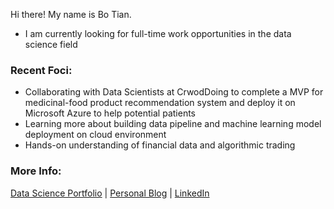  Hi there! My name is Bo Tian.
 
- I am currently looking for full-time work opportunities in the data science field

### Recent Foci:

- Collaborating with Data Scientists at CrwodDoing to complete a MVP for medicinal-food product recommendation system and deploy it on Microsoft Azure to help potential patients 
- Learning more about building data pipeline and machine learning model deployment on cloud environment 
- Hands-on understanding of financial data and algorithmic trading 



### More Info:

[Data Science Portfolio](https://github.com/tianbo137/My_Portfolio)   |   [Personal Blog](https://tianbo137.github.io/)   | [LinkedIn](https://www.linkedin.com/in/tianbo137)
